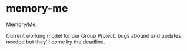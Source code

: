 # memory-me
Memory/Me.

Current working model for our Group Project, bugs abound and updates needed but they'll come by the deadline. 
